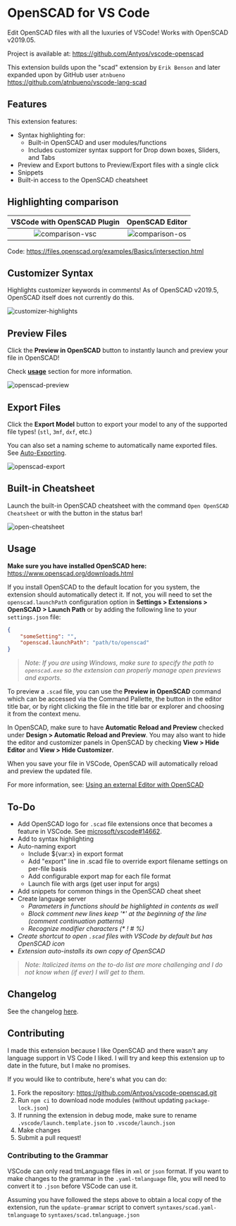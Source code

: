 # OpenSCAD for VS Code

Edit OpenSCAD files with all the luxuries of VSCode! Works with OpenSCAD v2019.05.

Project is available at: <https://github.com/Antyos/vscode-openscad>

This extension builds upon the "scad" extension by `Erik Benson` and later expanded upon by GitHub user `atnbueno` <https://github.com/atnbueno/vscode-lang-scad>

## Features

This extension features:

- Syntax highlighting for:
    - Built-in OpenSCAD and user modules/functions
    - Includes customizer syntax support for Drop down boxes, Sliders, and Tabs
- Preview and Export buttons to Preview/Export files with a single click
- Snippets
- Built-in access to the OpenSCAD cheatsheet

## Highlighting comparison

VSCode with OpenSCAD Plugin| OpenSCAD Editor
:-------------------------:|:-------------------------:
![comparison-vsc](https://github.com/Antyos/vscode-openscad/raw/master/media/screenshots/comparison-vsc.png) | ![comparison-os](https://github.com/Antyos/vscode-openscad/raw/master/media/screenshots/comparison-os.png)

Code: <https://files.openscad.org/examples/Basics/intersection.html>

## Customizer Syntax

Highlights customizer keywords in comments! As of OpenSCAD v2019.5, OpenSCAD itself does not currently do this.

![customizer-highlights](https://github.com/Antyos/vscode-openscad/raw/master/media/screenshots/customizer-highlights.png)

## Preview Files

Click the **Preview in OpenSCAD** button to instantly launch and preview your file in OpenSCAD!

Check [**usage**](#usage) section for more information.

![openscad-preview](https://github.com/Antyos/vscode-openscad/raw/master/media/screenshots/openscad-preview.gif)

## Export Files

Click the **Export Model** button to export your model to any of the supported file types! (`stl`, `3mf`, `dxf`, etc.)

You can also set a naming scheme to automatically name exported files. See [Auto-Exporting](https://github.com/Antyos/vscode-openscad/wiki/Auto-Exporting).

![openscad-export](https://github.com/Antyos/vscode-openscad/raw/master/media/screenshots/openscad-export.gif)

## Built-in Cheatsheet

Launch the built-in OpenSCAD cheatsheet with the command `Open OpenSCAD Cheatsheet` or with the button in the status bar!

![open-cheatsheet](https://github.com/Antyos/vscode-openscad/raw/master/media/screenshots/open-cheatsheet.gif)

## Usage

**Make sure you have installed OpenSCAD here:** <https://www.openscad.org/downloads.html>

If you install OpenSCAD to the default location for you system, the extension should automatically detect it. If not, you will need to set the `openscad.launchPath` configuration option in **Settings > Extensions > OpenSCAD > Launch Path** or by adding the following line to your `settings.json` file:

``` json
{
    "someSetting": "",
    "openscad.launchPath": "path/to/openscad"
}
```

> _Note: If you are using Windows, make sure to specify the path to `openscad.exe` so the extension can properly manage open previews and exports._

To preview a `.scad` file, you can use the **Preview in OpenSCAD** command which can be accessed via the Command Pallette, the button in the editor title bar, or by right clicking the file in the title bar or explorer and choosing it from the context menu.

In OpenSCAD, make sure to have **Automatic Reload and Preview** checked under **Design > Automatic Reload and Preview**. You may also want to hide the editor and customizer panels in OpenSCAD by checking **View > Hide Editor** and **View > Hide Customizer**.

When you save your file in VSCode, OpenSCAD will automatically reload and preview the updated file.

For more information, see: [Using an external Editor with OpenSCAD](https://en.wikibooks.org/wiki/OpenSCAD_User_Manual/Using_an_external_Editor_with_OpenSCAD)

## To-Do

- Add OpenSCAD logo for `.scad` file extensions once that becomes a feature in VSCode. See [microsoft/vscode#14662](https://github.com/microsoft/vscode/issues/14662).
- Add to syntax highlighting
- Auto-naming export
    - Include ${var:x} in export format
    - Add "export" line in .scad file to override export filename settings on per-file basis
    - Add configurable export map for each file format
    - Launch file with args (get user input for args)
- Add snippets for common things in the OpenSCAD cheat sheet
- Create language server
    - _Parameters in functions should be highlighted in contents as well_
    - _Block comment new lines keep '*' at the beginning of the line (comment continuation patterns)_
    - _Recognize modifier characters (* ! # %)_
- _Create shortcut to open `.scad` files with VSCode by default but has OpenSCAD icon_
- _Extension auto-installs its own copy of OpenSCAD_

> _Note: Italicized items on the to-do list are more challenging and I do not know when (if ever) I will get to them._

## Changelog

See the changelog [here](https://github.com/Antyos/vscode-openscad/blob/master/CHANGELOG.md).

## Contributing

I made this extension because I like OpenSCAD and there wasn't any language support in VS Code I liked. I will try and keep this extension up to date in the future, but I make no promises.

If you would like to contribute, here's what you can do:

1. Fork the repository: <https://github.com/Antyos/vscode-openscad.git>
2. Run `npm ci` to download node modules (without updating `package-lock.json`)
3. If running the extension in debug mode, make sure to rename `.vscode/launch.template.json` to `.vscode/launch.json`
4. Make changes
5. Submit a pull request!

### Contributing to the Grammar

VSCode can only read tmLanguage files in `xml` or `json` format. If you want to make changes to the grammar in the `.yaml-tmlanguage` file, you will need to convert it to `.json` before VSCode can use it.

Assuming you have followed the steps above to obtain a local copy of the extension, run the `update-grammar` script to convert `syntaxes/scad.yaml-tmlanguage` to `syntaxes/scad.tmlanguage.json`
